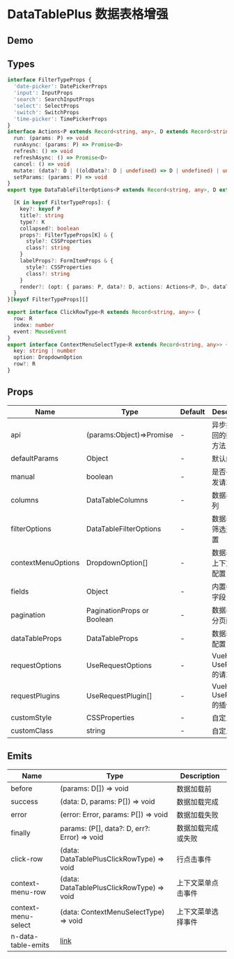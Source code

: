# DataTablePlus 数据表格增强

## Demo

<demo vue="./demos/data-table-plus.vue" title="DataTablePlus" />

## Types

```ts
interface FilterTypeProps {
  'date-picker': DatePickerProps
  'input': InputProps
  'search': SearchInputProps
  'select': SelectProps
  'switch': SwitchProps
  'time-picker': TimePickerProps
}
interface Actions<P extends Record<string, any>, D extends Record<string, any>> {
  run: (params: P) => void
  runAsync: (params: P) => Promise<D>
  refresh: () => void
  refreshAsync: () => Promise<D>
  cancel: () => void
  mutate: (data?: D | ((oldData?: D | undefined) => D | undefined) | undefined) => void
  setParams: (params: P) => void
}
export type DataTableFilterOptions<P extends Record<string, any>, D extends Record<string, any>> = {

  [K in keyof FilterTypeProps]: {
    key?: keyof P
    title?: string
    type?: K
    collapsed?: boolean
    props?: FilterTypeProps[K] & {
      style?: CSSProperties
      class?: string
    }
    labelProps?: FormItemProps & {
      style?: CSSProperties
      class?: string
    }
    render?: (opt: { params: P, data?: D, actions: Actions<P, D>, dataTableRef: DataTableInst | null }) => VNode
  }
}[keyof FilterTypeProps][]

export interface ClickRowType<R extends Record<string, any>> {
  row: R
  index: number
  event: MouseEvent
}
export interface ContextMenuSelectType<R extends Record<string, any>> {
  key: string | number
  option: DropdownOption
  row?: R
}
```

## Props

| Name               | Type                       | Default | Description                    |
| ------------------ | -------------------------- | ------- | ------------------------------ |
| api                | (params:Object)=>Promise   | -       | 异步接口返回的数据的方法       |
| defaultParams      | Object                     | -       | 默认的参数                     |
| manual             | boolean                    | -       | 是否手动触发请求               |
| columns            | DataTableColumns           | -       | 数据表格的列                   |
| filterOptions      | DataTableFilterOptions     | -       | 数据表格的筛选选项配置         |
| contextMenuOptions | DropdownOption[]           | -       | 数据表格的上下文菜单配置       |
| fields             | Object                     | -       | 内置参数的字段                 |
| pagination         | PaginationProps or Boolean | -       | 数据表格的分页配置             |
| dataTableProps     | DataTableProps             | -       | 数据表格的配置                 |
| requestOptions     | UseRequestOptions          | -       | VueHooks UseRequest 的请求配置 |
| requestPlugins     | UseRequestPlugin[]         | -       | VueHooks UseRequest 的插件配置 |
| customStyle        | CSSProperties              | -       | 自定义样式                     |
| customClass        | string                     | -       | 自定义类名                     |

## Emits

| Name                | Type                                                                              | Description        |
| ------------------- | --------------------------------------------------------------------------------- | ------------------ |
| before              | (params: D[]) => void                                                             | 数据加载前         |
| success             | (data: D, params: P[]) => void                                                    | 数据加载完成       |
| error               | (error: Error, params: P[]) => void                                               | 数据加载失败       |
| finally             | params: (P[], data?: D, err?: Error) => void                                      | 数据加载完成或失败 |
| click-row           | (data: DataTablePlusClickRowType) => void                                         | 行点击事件         |
| context-menu-row    | (data: DataTablePlusClickRowType) => void                                         | 上下文菜单点击事件 |
| context-menu-select | (data: ContextMenuSelectType) => void                                             | 上下文菜单选择事件 |
| n-data-table-emits  | [link](https://www.naiveui.com/zh-CN/light/components/data-table#DataTable-Props) |                    |
